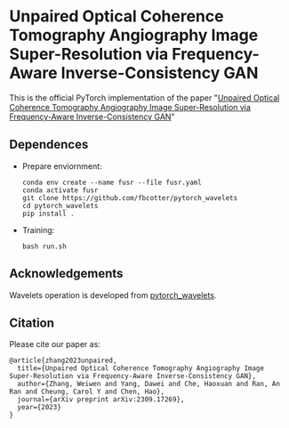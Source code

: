 # Unpaired Optical Coherence Tomography Angiography Image Super-Resolution via Frequency-Aware Inverse-Consistency GAN

This is the official PyTorch implementation of the paper "[Unpaired Optical Coherence Tomography Angiography Image Super-Resolution via Frequency-Aware Inverse-Consistency GAN]([https://link.springer.com/chapter/10.1007/978-3-031-16434-7_62](https://arxiv.org/pdf/2309.17269.pdf))"


## Dependences

- Prepare enviornment:

  ```shell script
  conda env create --name fusr --file fusr.yaml
  conda activate fusr
  git clone https://github.com/fbcotter/pytorch_wavelets
  cd pytorch_wavelets
  pip install .
  ```
  
- Training:
  ```shell script
  bash run.sh
  ``` 

## Acknowledgements
Wavelets operation is developed from [pytorch_wavelets]([https://github.com/orpatashnik/StyleCLIP](https://github.com/fbcotter/pytorch_wavelets)).


## Citation
Please cite our paper as:
```
@article{zhang2023unpaired,
  title={Unpaired Optical Coherence Tomography Angiography Image Super-Resolution via Frequency-Aware Inverse-Consistency GAN},
  author={Zhang, Weiwen and Yang, Dawei and Che, Haoxuan and Ran, An Ran and Cheung, Carol Y and Chen, Hao},
  journal={arXiv preprint arXiv:2309.17269},
  year={2023}
}
```

